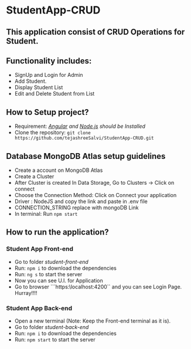 # StudentApp-CRUD
## This application consist of CRUD Operations for Student.
## Functionality includes:
  - SignUp and Login for Admin
  - Add Student.
  - Display Student List
  - Edit and Delete Student from List
## How to Setup project?
- Requirement: *[Angular](https://cli.angular.io/) and [Node.js](https://nodejs.org/en/) should be Installed*
- Clone the repository:
```git clone https://github.com/tejashreeSalvi/StudentApp-CRUD.git```
## Database MongoDB Atlas setup guidelines
- Create a account on MongoDB Atlas
- Create a Cluster
- After Cluster is created In Data Storage, Go to Clusters -> Click on connect
- Choose the Connection Method: Click on Connect your application
- Driver : NodeJS and copy the link and paste in .env file
- CONNECTION_STRING replace with mongoDB Link
- In terminal: Run ```npm start``` 
## How to run the application?
### Student App Front-end
- Go to folder *student-front-end*
- Run: ```npm i``` to download the dependencies
- Run: ```ng s``` to start the server
- Now you can see U.I. for Application
- Go to browser ```https:\\localhost:4200``  and you can see Login Page. Hurray!!!!
### Student App Back-end
- Open a new terminal (Note: Keep the Front-end terminal as it is).
- Go to folder *student-back-end*
- Run: ```npm i``` to download the dependencies
- Run: ```npm start``` to start the server
 

